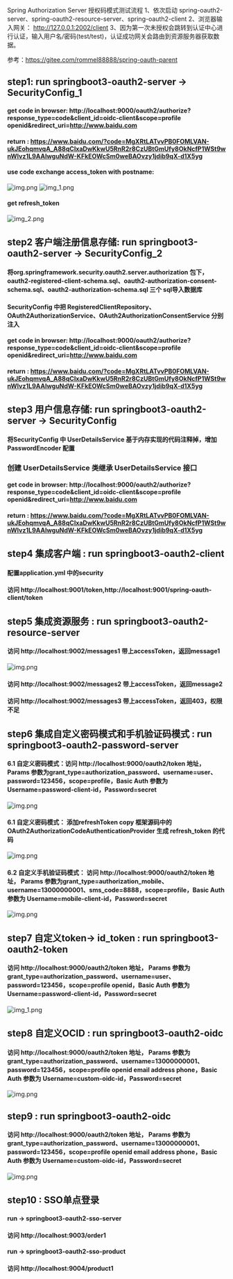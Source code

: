 Spring Authorization Server 授权码模式测试流程
    1、依次启动 spring-oauth2-server、spring-oauth2-resource-server、spring-oauth2-client
    2、浏览器输入网关： http://127.0.0.1:2002/client
    3、因为第一次未授权会跳转到认证中心进行认证，输入用户名/密码(test/test)，认证成功网关会路由到资源服务器获取数据。

参考：https://gitee.com/rommel88888/spring-oauth-parent

## step1: run springboot3-oauth2-server -> SecurityConfig_1
#### get code in browser: http://localhost:9000/oauth2/authorize?response_type=code&client_id=oidc-client&scope=profile openid&redirect_uri=http://www.baidu.com
#### return : https://www.baidu.com/?code=MgXRtLATvvPB0FOMLVAN-ukJEohqmvqA_A88qCIxaDwKkwU5RnR2r8CzUBtGmUfy8OkNcfP1WSt9wnWIvz1L9AAIwguNdW-KFkEOWcSm0weBAOvzy1jdib9qX-d1X5yg

#### use code exchange access_token with postname: 
![img.png](images/oauth2-server-code.png)
![img_1.png](images/oauth2-server-access_token.png)

#### get refresh_token
![img_2.png](images/oauth2-server-refresh_token.png)

## step2 客户端注册信息存储: run springboot3-oauth2-server -> SecurityConfig_2
#### 将org.springframework.security.oauth2.server.authorization 包下， oauth2-registered-client-schema.sql、oauth2-authorization-consent-schema.sql、oauth2-authorization-schema.sql 三个 sql导入数据库
#### SecurityConfig 中把 RegisteredClientRepository、OAuth2AuthorizationService、OAuth2AuthorizationConsentService 分别注入
#### get code in browser: http://localhost:9000/oauth2/authorize?response_type=code&client_id=oidc-client&scope=profile openid&redirect_uri=http://www.baidu.com
#### return : https://www.baidu.com/?code=MgXRtLATvvPB0FOMLVAN-ukJEohqmvqA_A88qCIxaDwKkwU5RnR2r8CzUBtGmUfy8OkNcfP1WSt9wnWIvz1L9AAIwguNdW-KFkEOWcSm0weBAOvzy1jdib9qX-d1X5yg


## step3 用户信息存储: run springboot3-oauth2-server -> SecurityConfig
#### 将SecurityConfig 中 UserDetailsService 基于内存实现的代码注释掉，增加 PasswordEncoder 配置 
### 创建 UserDetailsService 类继承 UserDetailsService 接口
#### get code in browser: http://localhost:9000/oauth2/authorize?response_type=code&client_id=oidc-client&scope=profile openid&redirect_uri=http://www.baidu.com
#### return : https://www.baidu.com/?code=MgXRtLATvvPB0FOMLVAN-ukJEohqmvqA_A88qCIxaDwKkwU5RnR2r8CzUBtGmUfy8OkNcfP1WSt9wnWIvz1L9AAIwguNdW-KFkEOWcSm0weBAOvzy1jdib9qX-d1X5yg


## step4 集成客户端 : run springboot3-oauth2-client
#### 配置application.yml 中的security
#### 访问 http://localhost:9001/token,http://localhost:9001/spring-oauth-client/token

## step5 集成资源服务 : run springboot3-oauth2-resource-server
#### 访问 http://localhost:9002/messages1 带上accessToken，返回message1
![img.png](images/resource-server.png)
#### 访问 http://localhost:9002/messages2 带上accessToken，返回message2
#### 访问 http://localhost:9002/messages3 带上accessToken，返回403，权限不足


## step6 集成自定义密码模式和手机验证码模式 : run springboot3-oauth2-password-server
#### 6.1 自定义密码模式：访问 http://localhost:9000/oauth2/token 地址， Params 参数为grant_type=authorization_password、username=user、password=123456，scope=profile，Basic Auth 参数为 Username=password-client-id，Password=secret
![img.png](images/oauth2-password-access_token.png)

#### 6.1 自定义密码模式： 添加refreshToken copy 框架源码中的 OAuth2AuthorizationCodeAuthenticationProvider 生成 refresh_token 的代码
![img.png](images/oauth2-password-refresh_token.png)

#### 6.2 自定义手机验证码模式： 访问 http://localhost:9000/oauth2/token 地址， Params 参数为grant_type=authorization_mobile、username=13000000001、sms_code=8888，scope=profile，Basic Auth 参数为 Username=mobile-client-id，Password=secret
![img.png](images/oauth2-mobile.png)

## step7 自定义token-> id_token : run springboot3-oauth2-token
#### 访问 http://localhost:9000/oauth2/token 地址， Params 参数为grant_type=authorization_password、username=user、password=123456，scope=profile openid，Basic Auth 参数为 Username=password-client-id，Password=secret
![img_1.png](images/oauth2_id_token.png)


## step8 自定义OCID : run springboot3-oauth2-oidc
#### 访问 http://localhost:9000/oauth2/token 地址， Params 参数为grant_type=authorization_password、username=13000000001、password=123456，scope=profile openid email address phone，Basic Auth 参数为 Username=custom-oidc-id，Password=secret
![img.png](images/oauth2-oidc.png)

## step9 : run springboot3-oauth2-oidc
#### 访问 http://localhost:9000/oauth2/token 地址， Params 参数为grant_type=authorization_password、username=13000000001、password=123456，scope=profile openid email address phone，Basic Auth 参数为 Username=custom-oidc-id，Password=secret
![img.png](images/oauth2-oidc.png)


## step10 : SSO单点登录
#### run -> springboot3-oauth2-sso-server
#### 访问 http://localhost:9003/order1
#### run -> springboot3-oauth2-sso-product
#### 访问 http://localhost:9004/product1
